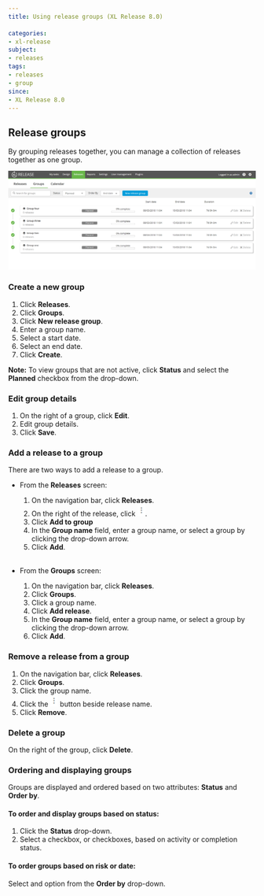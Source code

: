 ```yaml
---
title: Using release groups (XL Release 8.0)

categories:
- xl-release
subject:
- releases
tags:
- releases
- group
since:
- XL Release 8.0
---
```


## Release groups
By grouping releases together, you can manage a collection of releases together as one group.

![Release groups page](../images/release-groups-page.png)

### Create a new group
  1. Click **Releases**.
  1. Click **Groups**.
  1. Click **New release group**.
  1. Enter a group name.
  1. Select a start date.
  1. Select an end date.
  1. Click **Create**.

**Note:** To view groups that are not active, click **Status** and select the **Planned** checkbox from the drop-down.   

### Edit group details
1. On the right of a group, click **Edit**.
2. Edit group details.
3. Click **Save**.

### Add a release to a group
There are two ways to add a release to a group.

- From the **Releases** screen:   
  1. On the navigation bar, click **Releases**.
  1. On the right of the release, click ![menu button](../images/menuBtn.png).
  1. Click **Add to group**
  1. In the **Group name** field, enter a group name, or select a group by clicking the drop-down arrow.
  1. Click **Add**.    
  </br>    

- From the **Groups** screen:
  1. On the navigation bar, click **Releases**.
  2. Click **Groups**.
  3. Click a group name.
  4. Click **Add release**.
  5. In the **Group name** field, enter a group name, or select a group by clicking the drop-down arrow.
  1. Click **Add**.  

### Remove a release from a group
1. On the navigation bar, click **Releases**.
2. Click **Groups**.
3. Click the group name.
4. Click the ![menu button](../images/menuBtn.png) button beside release name.
5. Click **Remove**.

### Delete a group
On the right of the group, click **Delete**.

### Ordering and displaying groups
Groups are displayed and ordered based on two attributes: **Status** and **Order by**.

#### To order and display groups based on status:
1. Click the **Status** drop-down.
2. Select a checkbox, or checkboxes, based on activity or completion status.

#### To order groups based on risk or date:
Select and option from the **Order by** drop-down.
